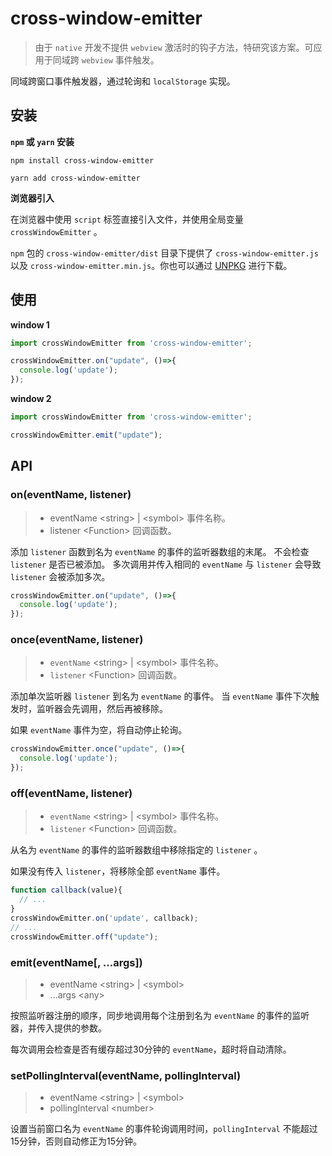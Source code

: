 # cross-window-emitter

> 由于 `native` 开发不提供 `webview` 激活时的钩子方法，特研究该方案。可应用于同域跨 `webview` 事件触发。

同域跨窗口事件触发器，通过轮询和 `localStorage` 实现。


## 安装

**`npm` 或 `yarn` 安装**

```shell
npm install cross-window-emitter
```

```shell
yarn add cross-window-emitter
```

**浏览器引入**

在浏览器中使用 `script` 标签直接引入文件，并使用全局变量 `crossWindowEmitter` 。

`npm` 包的 `cross-window-emitter/dist` 目录下提供了 `cross-window-emitter.js` 以及 `cross-window-emitter.min.js`。你也可以通过 [UNPKG](https://unpkg.com/cross-window-emitter@latest/dist/) 进行下载。


## 使用

**window 1**

```javascript
import crossWindowEmitter from 'cross-window-emitter';

crossWindowEmitter.on("update", ()=>{
  console.log('update');
});
```

**window 2**

```javascript
import crossWindowEmitter from 'cross-window-emitter';

crossWindowEmitter.emit("update");
```

## API

### on(eventName, listener)

> - eventName &lt;string> | &lt;symbol> 事件名称。
> - listener &lt;Function> 回调函数。

添加 `listener` 函数到名为 `eventName` 的事件的监听器数组的末尾。 不会检查 `listener` 是否已被添加。 多次调用并传入相同的 `eventName` 与 `listener` 会导致 `listener` 会被添加多次。

```javascript
crossWindowEmitter.on("update", ()=>{
  console.log('update');
});
```

### once(eventName, listener)

> - `eventName` &lt;string&gt; | &lt;symbol&gt; 事件名称。
> - `listener` &lt;Function&gt; 回调函数。

添加单次监听器 `listener` 到名为 `eventName` 的事件。 当 `eventName` 事件下次触发时，监听器会先调用，然后再被移除。

如果 `eventName` 事件为空，将自动停止轮询。

```javascript
crossWindowEmitter.once("update", ()=>{
  console.log('update');
});
```

### off(eventName, listener)

> - `eventName` &lt;string&gt; | &lt;symbol&gt; 事件名称。
> - `listener` &lt;Function&gt; 回调函数。

从名为 `eventName` 的事件的监听器数组中移除指定的 `listener` 。

如果没有传入 `listener`，将移除全部 `eventName` 事件。

```javascript
function callback(value){
  // ...
}
crossWindowEmitter.on('update', callback);
// ...
crossWindowEmitter.off("update");
```

### emit(eventName[, ...args])

> - eventName &lt;string&gt; | &lt;symbol&gt;
> - ...args &lt;any&gt;

按照监听器注册的顺序，同步地调用每个注册到名为 `eventName` 的事件的监听器，并传入提供的参数。

每次调用会检查是否有缓存超过30分钟的 `eventName`，超时将自动清除。

### setPollingInterval(eventName, pollingInterval)

> - eventName &lt;string&gt; | &lt;symbol&gt;
> - pollingInterval &lt;number&gt;

设置当前窗口名为 `eventName` 的事件轮询调用时间，`pollingInterval` 不能超过15分钟，否则自动修正为15分钟。


